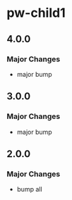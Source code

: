 # pw-child1

## 4.0.0

### Major Changes

- major bump

## 3.0.0

### Major Changes

- major bump

## 2.0.0

### Major Changes

- bump all
